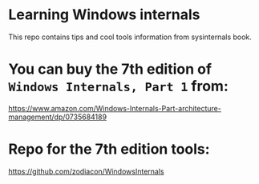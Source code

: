 # Learning Windows internals
This repo contains tips and cool tools information from sysinternals book.

# You can buy the 7th edition of `Windows Internals, Part 1` from:
https://www.amazon.com/Windows-Internals-Part-architecture-management/dp/0735684189

# Repo for the 7th edition tools:
https://github.com/zodiacon/WindowsInternals
